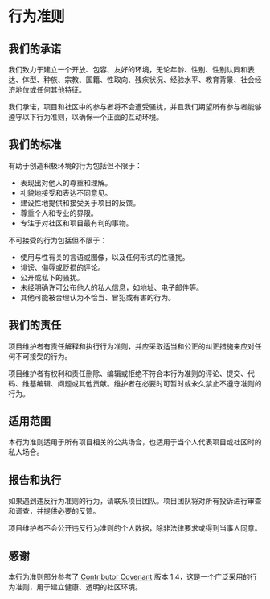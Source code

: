 # 行为准则

## 我们的承诺

我们致力于建立一个开放、包容、友好的环境，无论年龄、性别、性别认同和表达、体型、种族、宗教、国籍、性取向、残疾状况、经验水平、教育背景、社会经济地位或任何其他特征。

我们承诺，项目和社区中的参与者将不会遭受骚扰，并且我们期望所有参与者能够遵守以下行为准则，以确保一个正面的互动环境。

## 我们的标准

有助于创造积极环境的行为包括但不限于：

- 表现出对他人的尊重和理解。
- 礼貌地接受和表达不同意见。
- 建设性地提供和接受关于项目的反馈。
- 尊重个人和专业的界限。
- 专注于对社区和项目最有利的事物。

不可接受的行为包括但不限于：

- 使用与性有关的言语或图像，以及任何形式的性骚扰。
- 诽谤、侮辱或贬损的评论。
- 公开或私下的骚扰。
- 未经明确许可公布他人的私人信息，如地址、电子邮件等。
- 其他可能被合理认为不恰当、冒犯或有害的行为。

## 我们的责任

项目维护者有责任解释和执行行为准则，并应采取适当和公正的纠正措施来应对任何不可接受的行为。

项目维护者有权利和责任删除、编辑或拒绝不符合本行为准则的评论、提交、代码、维基编辑、问题或其他贡献。维护者在必要时可暂时或永久禁止不遵守准则的行为。

## 适用范围

本行为准则适用于所有项目相关的公共场合，也适用于当个人代表项目或社区时的私人场合。

## 报告和执行

如果遇到违反行为准则的行为，请联系项目团队。项目团队将对所有投诉进行审查和调查，并提供必要的反馈。

项目维护者不会公开违反行为准则的个人数据，除非法律要求或得到当事人同意。

## 感谢

本行为准则部分参考了 [Contributor Covenant](https://www.contributor-covenant.org/) 版本 1.4，这是一个广泛采用的行为准则，用于建立健康、透明的社区环境。